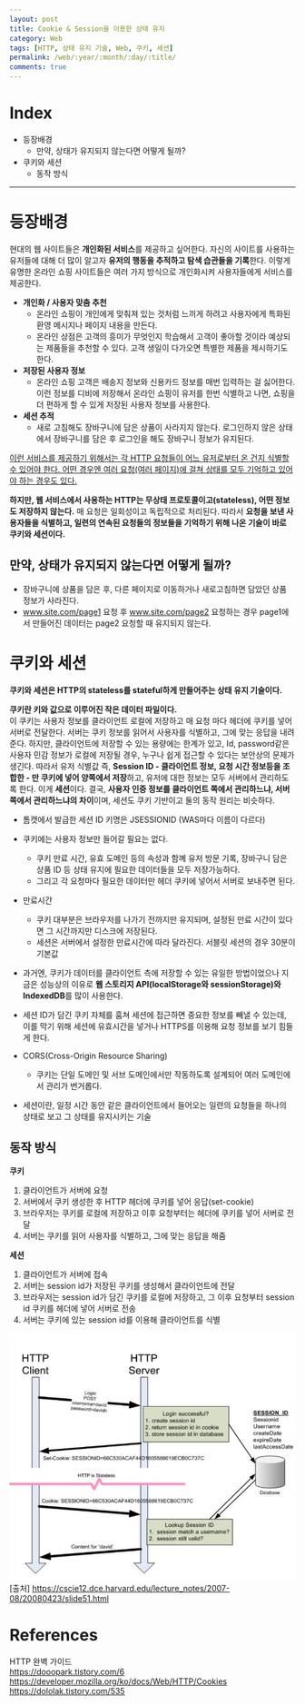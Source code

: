 ```yaml
---
layout: post
title: Cookie & Session을 이용한 상태 유지
category: Web
tags: [HTTP, 상태 유지 기술, Web, 쿠키, 세션]
permalink: /web/:year/:month/:day/:title/
comments: true
---
```


# Index

- 등장배경
  - 만약, 상태가 유지되지 않는다면 어떻게 될까?
- 쿠키와 세션
  - 동작 방식

---

# 등장배경

현대의 웹 사이트들은 **개인화된 서비스**를 제공하고 싶어한다. 자신의 사이트를 사용하는 유저들에 대해 더 많이 알고자 **유저의 행동을 추적하고 탐색 습관들을 기록**한다. 이렇게 유명한 온라인 쇼핑 사이트들은 여러 가지 방식으로 개인화시켜 사용자들에게 서비스를 제공한다.

- **개인화 / 사용자 맞춤 추천**
  - 온라인 쇼핑이 개인에게 맞춰져 있는 것처럼 느끼게 하려고 사용자에게 특화된 환영 메시지나 페이지 내용을 만든다.
  - 온라인 상점은 고객의 흥미가 무엇인지 학습해서 고객이 좋아할 것이라 예상되는 제품들을 추천할 수 있다. 고객 생일이 다가오면 특별한 제품을 제시하기도 한다.
- **저장된 사용자 정보**
  - 온라인 쇼핑 고객은 배송지 정보와 신용카드 정보를 매번 입력하는 걸 싫어한다. 이런 정보를 디비에 저장해서 온라인 쇼핑이 유저를 한번 식별하고 나면, 쇼핑을 더 편하게 할 수 있게 저장된 사용자 정보를 사용한다.
- **세션 추적**
  - 새로 고침해도 장바구니에 담은 상품이 사라지지 않는다. 로그인하지 않은 상태에서 장바구니를 담은 후 로그인을 해도 장바구니 정보가 유지된다.

<u>이런 서비스를 제공하기 위해서는 각 HTTP 요청들이 어느 유저로부터 온 건지 식별할 수 있어야 한다. 어떤 경우엔 여러 요청(여러 페이지)에 걸쳐 상태를 모두 기억하고 있어야 하는 경우도 있다.</u>

**하지만, 웹 서비스에서 사용하는 HTTP는 무상태 프로토콜이고(stateless), 어떤 정보도 저장하지 않는다.** 매 요청은 일회성이고 독립적으로 처리된다.
따라서 **요청을 보낸 사용자들을 식별하고, 일련의 연속된 요청들의 정보들을 기억하기 위해 나온 기술이 바로 쿠키와 세션이다.**

## 만약, 상태가 유지되지 않는다면 어떻게 될까?

- 장바구니에 상품을 담은 후, 다른 페이지로 이동하거나 새로고침하면 담았던 상품 정보가 사라진다.
- www.site.com/page1 요청 후 www.site.com/page2 요청하는 경우 page1에서 만들어진 데이터는 page2 요청할 때 유지되지 않는다.

# 쿠키와 세션

**쿠키와 세션은 HTTP의 stateless를 stateful하게 만들어주는 상태 유지 기술이다.**

**쿠키란 키와 값으로 이루어진 작은 데이터 파일이다.** <br>이 쿠키는 사용자 정보를 클라이언트 로컬에 저장하고 매 요청 마다 헤더에 쿠키를 넣어 서버로 전달한다. 서버는 쿠키 정보를 읽어서 사용자를 식별하고, 그에 맞는 응답을 내려준다. 하지만, 클라이언트에 저장할 수 있는 용량에는 한계가 있고, Id, password같은 사용자 민감 정보가 로컬에 저장될 경우, 누구나 쉽게 접근할 수 있다는 보안상의 문제가 생긴다. 따라서 유저 식별값 즉, **Session ID - 클라이언트 정보, 요청 시간 정보등을 조합한 - 만 쿠키에 넣어 양쪽에서 저장**하고, 유저에 대한 정보는 모두 서버에서 관리하도록 한다. 이게 **세션**이다.
결국, **사용자 인증 정보를 클라이언트 쪽에서 관리하느냐, 서버쪽에서 관리하느냐의 차이**이며, 세션도 쿠키 기반이고 둘의 동작 원리는 비슷하다.

- 톰캣에서 발급한 세션 ID 키명은 JSESSIONID (WAS마다 이름이 다르다)
- 쿠키에는 사용자 정보만 들어갈 필요는 없다.
  - 쿠키 만료 시간, 유효 도메인 등의 속성과 함꼐 유저 방문 기록, 장바구니 담은 상품 ID 등 상태 유지에 필요한 데이터들을 모두 저장가능하다.
  - 그리고 각 요청마다 필요한 데이터만 헤더 쿠키에 넣어서 서버로 보내주면 된다.
- 만료시간

  - 쿠키 대부분은 브라우저를 나가기 전까지만 유지되며, 설정된 만료 시간이 있다면 그 시간까지만 디스크에 저장된다.
  - 세션은 서버에서 설정한 만료시간에 따라 달라진다. 서블릿 세션의 경우 30분이 기본값

- 과거엔, 쿠키가 데이터를 클라이언트 측에 저장할 수 있는 유일한 방법이었으나 지금은 성능상의 이유로 **웹 스토리지 API(localStorage와 sessionStorage)와 IndexedDB**를 많이 사용한다.

- 세션 ID가 담긴 쿠키 자체를 훔쳐 세션에 접근하면 중요한 정보를 빼낼 수 있는데, 이를 막기 위해 세션에 유효시간을 넣거나 HTTPS를 이용해 요청 정보를 보기 힘들게 한다.
- CORS(Cross-Origin Resource Sharing)

  - 쿠키는 단일 도메인 및 서브 도메인에서만 작동하도록 설계되어 여러 도메인에서 관리가 번거롭다.

- 세션이란, 일정 시간 동안 같은 클라이언트에서 들어오는 일련의 요청들을 하나의 상태로 보고 그 상태를 유지시키는 기술

## 동작 방식

**쿠키**

1. 클라이언트가 서버에 요청
2. 서버에서 쿠키 생성한 후 HTTP 헤더에 쿠키를 넣어 응답(set-cookie)
3. 브라우저는 쿠키를 로컬에 저장하고 이후 요청부터는 헤더에 쿠키를 넣어 서버로 전달
4. 서버는 쿠키를 읽어 사용자를 식별하고, 그에 맞는 응답을 해줌

**세션**

1. 클라이언트가 서버에 접속
2. 서버는 session id가 저장된 쿠키를 생성해서 클라이언트에 전달
3. 브라우저는 session id가 담긴 쿠키를 로컬에 저장하고, 그 이후 요청부터 session id 쿠키를 헤더에 넣어 서버로 전송
4. 서버는 쿠키에 있는 session id를 이용해 클라이언트를 식별

![alt text](/public/img/web/session.png "세션 인증 동작 과정")
[출처] https://cscie12.dce.harvard.edu/lecture_notes/2007-08/20080423/slide51.html

# References

HTTP 완벽 가이드<br>
https://dooopark.tistory.com/6<br>
https://developer.mozilla.org/ko/docs/Web/HTTP/Cookies<br>
https://dololak.tistory.com/535<br>
